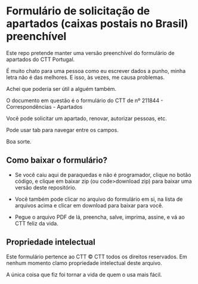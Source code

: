 # Formulário de solicitação de apartados (caixas postais no Brasil) preenchível

Este repo pretende manter uma versão preenchível do formulário de apartados do CTT Portugal.

É muito chato para uma pessoa como eu escrever dados a punho, minha letra não é das melhores. E isso, às vezes, me causa problemas.

Achei que poderia ser útil a alguém também.

O documento em questão é o formulário do CTT de nº 211844 - Correspondências - Apartados

Você pode solicitar um apartado, renovar, autorizar pessoas, etc.

Pode usar tab para navegar entre os campos.

Boa sorte.

## Como baixar o formulário?

- Se você caiu aqui de paraquedas e não é programador, clique no botão código, e clique em baixar zip (ou code>download zip) para baixar uma versão deste repositório.
  
- Você também pode clicar no arquivo do formulário em si, na lista de arquivos acima e clicar em download para baixar para você.
  
- Pegue o arquivo PDF de lá, preencha, salve, imprima, assine, e vá ao CTT feliz da vida.
  

## Propriedade intelectual

Este formulário pertence ao CTT © CTT todos os direitos reservados. Em nenhum momento clamo propriedade intelectual deste arquivo.

A única coisa que fiz foi tornar a vida de quem o usa mais fácil.